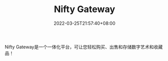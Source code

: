﻿---
weight: 
title: "Nifty Gateway"
description: "Nifty Gateway是一个一体化平台，可让您轻松购买、出售和存储数字艺术和收藏品！"
date: 2022-03-25T21:57:40+08:00
lastmod: 2022-03-25T16:45:40+08:00
draft: false
authors: ["Metabd"]
featuredImage: "132.webp"
link: "https://niftygateway.com/"
tags: ["Nifty Gateway","交易所"]
categories: ["navigation"]
navigation: ["交易所"]
lightgallery: true
toc: true
pinned: false
recommend: false
recommend1: false
---
Nifty Gateway是一个一体化平台，可让您轻松购买、出售和存储数字艺术和收藏品！
